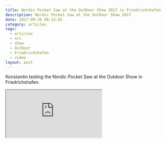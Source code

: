 ```yaml
---
title: Nordic Pocket Saw at the OutDoor Show 2017 in Friedrichshafen
description: Nordic Pocket Saw at the OutDoor Show 2017
date: 2017-09-26 08:14:01
category: articles
tags:
  - articles
  - nrs
  - show
  - OutDoor
  - Friedrichshafen
  - video
layout: post
---
```


Konstantin testing the Nordic Pocket Saw at the Outdoor Show in Friedrichshafen.

<div class="embed-responsive embed-responsive-16by9">
    <iframe class="embed-responsive-item" src="https://www.youtube.com/embed/O0fKbyq5RvQ"></iframe>
</div>
<br>
<!--more-->
<br>
<script src="//z-na.amazon-adsystem.com/widgets/onejs?MarketPlace=US&adInstanceId=cc781bfd-577f-4efb-9da6-75cb9fc7d1c2"></script>
